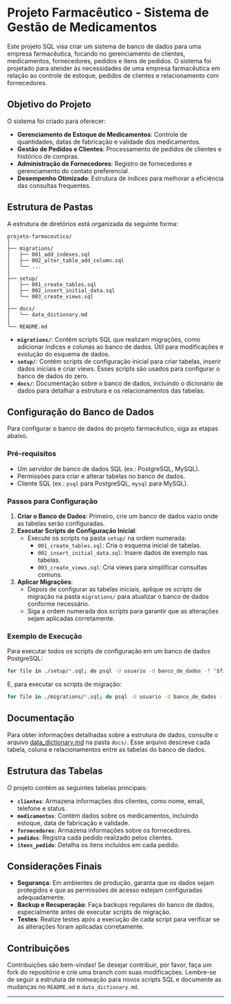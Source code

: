 # Projeto Farmacêutico - Sistema de Gestão de Medicamentos

Este projeto SQL visa criar um sistema de banco de dados para uma empresa farmacêutica, focando no gerenciamento de clientes, medicamentos, fornecedores, pedidos e itens de pedidos. O sistema foi projetado para atender às necessidades de uma empresa farmacêutica em relação ao controle de estoque, pedidos de clientes e relacionamento com fornecedores.

## Objetivo do Projeto

O sistema foi criado para oferecer:
- **Gerenciamento de Estoque de Medicamentos**: Controle de quantidades, datas de fabricação e validade dos medicamentos.
- **Gestão de Pedidos e Clientes**: Processamento de pedidos de clientes e histórico de compras.
- **Administração de Fornecedores**: Registro de fornecedores e gerenciamento do contato preferencial.
- **Desempenho Otimizado**: Estrutura de índices para melhorar a eficiência das consultas frequentes.

## Estrutura de Pastas

A estrutura de diretórios está organizada da seguinte forma:

```plaintext
projeto-farmaceutico/
│
├── migrations/
│   ├── 001_add_indexes.sql
│   ├── 002_alter_table_add_column.sql
│   └── ...
│
├── setup/
│   ├── 001_create_tables.sql
│   ├── 002_insert_initial_data.sql
│   └── 003_create_views.sql
│
├── docs/
│   └── data_dictionary.md
│
└── README.md
```

- **`migrations/`**: Contém scripts SQL que realizam migrações, como adicionar índices e colunas ao banco de dados. Útil para modificações e evolução do esquema de dados.
- **`setup/`**: Contém scripts de configuração inicial para criar tabelas, inserir dados iniciais e criar views. Esses scripts são usados para configurar o banco de dados do zero.
- **`docs/`**: Documentação sobre o banco de dados, incluindo o dicionário de dados para detalhar a estrutura e os relacionamentos das tabelas.

## Configuração do Banco de Dados

Para configurar o banco de dados do projeto farmacêutico, siga as etapas abaixo.

### Pré-requisitos

- Um servidor de banco de dados SQL (ex.: PostgreSQL, MySQL).
- Permissões para criar e alterar tabelas no banco de dados.
- Cliente SQL (ex.: `psql` para PostgreSQL, `mysql` para MySQL).

### Passos para Configuração

1. **Criar o Banco de Dados**: Primeiro, crie um banco de dados vazio onde as tabelas serão configuradas.
2. **Executar Scripts de Configuração Inicial**:
   - Execute os scripts na pasta `setup/` na ordem numerada:
     - `001_create_tables.sql`: Cria o esquema inicial de tabelas.
     - `002_insert_initial_data.sql`: Insere dados de exemplo nas tabelas.
     - `003_create_views.sql`: Cria views para simplificar consultas comuns.
3. **Aplicar Migrações**:
   - Depois de configurar as tabelas iniciais, aplique os scripts de migração na pasta `migrations/` para atualizar o banco de dados conforme necessário.
   - Siga a ordem numerada dos scripts para garantir que as alterações sejam aplicadas corretamente.

### Exemplo de Execução

Para executar todos os scripts de configuração em um banco de dados PostgreSQL:

```bash
for file in ./setup/*.sql; do psql -U usuario -d banco_de_dados -f "$file"; done
```

E, para executar os scripts de migração:

```bash
for file in ./migrations/*.sql; do psql -U usuario -d banco_de_dados -f "$file"; done
```

## Documentação

Para obter informações detalhadas sobre a estrutura de dados, consulte o arquivo [data_dictionary.md](docs/data_dictionary.md) na pasta `docs/`. Esse arquivo descreve cada tabela, coluna e relacionamentos entre as tabelas do banco de dados.

## Estrutura das Tabelas

O projeto contém as seguintes tabelas principais:

- **`clientes`**: Armazena informações dos clientes, como nome, email, telefone e status.
- **`medicamentos`**: Contém dados sobre os medicamentos, incluindo estoque, data de fabricação e validade.
- **`fornecedores`**: Armazena informações sobre os fornecedores.
- **`pedidos`**: Registra cada pedido realizado pelos clientes.
- **`itens_pedido`**: Detalha os itens incluídos em cada pedido.

## Considerações Finais

- **Segurança**: Em ambientes de produção, garanta que os dados sejam protegidos e que as permissões de acesso estejam configuradas adequadamente.
- **Backup e Recuperação**: Faça backups regulares do banco de dados, especialmente antes de executar scripts de migração.
- **Testes**: Realize testes após a execução de cada script para verificar se as alterações foram aplicadas corretamente.

## Contribuições

Contribuições são bem-vindas! Se desejar contribuir, por favor, faça um fork do repositório e crie uma branch com suas modificações. Lembre-se de seguir a estrutura de nomeação para novos scripts SQL e documente as mudanças no `README.md` e `data_dictionary.md`.

---